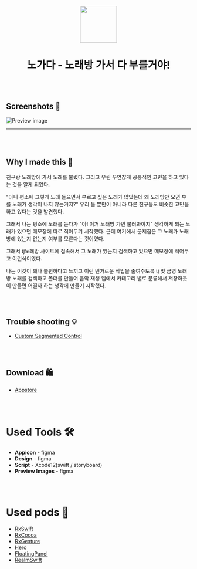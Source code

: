 <div align="center">
 <img src="https://user-images.githubusercontent.com/63496607/137466148-e37edcfd-70fa-4974-94f0-49000ce4c10c.png" width="100">
 <h1>노가다 - 노래방 가서 다 부를거야!</h1>
</div>


<br><br>
## Screenshots 📱
![Preview image](https://user-images.githubusercontent.com/63496607/137466187-40a92faa-7f11-413c-9424-a07d98de0c15.png)

---

<br><br>
## Why I made this 🤔

친구랑 노래방에 가서 노래를 불렀다. 그리고 우린 우연찮게 공통적인 고민을 하고 있다는 것을 알게 되었다. 

"아니 평소에 그렇게 노래 들으면서 부르고 싶은 노래가 많았는데 왜 노래방만 오면 부를 노래가 생각이 나지 않는거지?" 우리 둘 뿐만이 아니라 다른 친구들도 비슷한 고민을 하고 있다는 것을 발견했다.

 그래서 나는 평소에 노래를 듣다가 "아! 이거 노래방 가면 불러봐야지" 생각하게 되는 노래가 있으면 메모장에 따로 적어두기 시작했다. 근데 여기에서 문제점은 그 노래가 노래방에 있는지 없는지 여부를 모른다는 것이였다.

그래서 tj노래방 사이트에 접속해서 그 노래가 있는지 검색하고 있으면 메모장에 적어두고 이런식이였다.

나는 이것이 꽤나 불편하다고 느끼고 이런 번거로운 작업을 줄여주도록 tj 및 금영 노래방 노래를 검색하고 폴더를 만들어 음악 재생 앱에서 카테고리 별로 분류해서 저장하듯이 만들면 어떨까 하는 생각에 만들기 시작했다.

<br><br>
## Trouble shooting 💡

- [Custom Segmented Control](https://www.notion.so/Custom-segmented-control-a9fb45beb3184d26a26a4cfa0714ef80) <br>


<br><br>
## Download 🛍

- [Appstore](https://apps.apple.com/kr/app/%EB%85%B8%EA%B0%80%EB%8B%A4-%EB%85%B8%EB%9E%98%EB%B0%A9-%EA%B0%80%EC%84%9C-%EB%8B%A4-%EB%B6%80%EB%A5%BC%EA%B1%B0%EC%95%BC-%EB%85%B8%EB%9E%98%EA%B2%80%EC%83%89-%EC%A0%80%EC%9E%A5/id1588373483?l=en)

<br><br>
# Used Tools 🛠

- **Appicon** - figma
- **Design** - figma
- **Script** - Xcode12(swift / storyboard)
- **Preview Images** - figma

<br><br>
# Used pods 🥥

- [RxSwift](https://cocoapods.org/pods/RxSwift)
- [RxCocoa](https://cocoapods.org/pods/RxCocoa)
- [RxGesture](https://cocoapods.org/pods/RxGesture)
- [Hero](https://cocoapods.org/pods/Hero)
- [FloatingPanel](https://cocoapods.org/pods/FloatingPanel)
- [RealmSwift](https://cocoapods.org/pods/RealmSwift)

